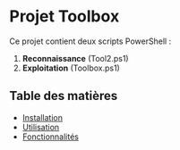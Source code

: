 # Projet Toolbox

Ce projet contient deux scripts PowerShell :
1. **Reconnaissance** (Tool2.ps1)
2. **Exploitation** (Toolbox.ps1)

## Table des matières

- [Installation](#installation)
- [Utilisation](#utilisation)
- [Fonctionnalités](#fonctionnalités)
